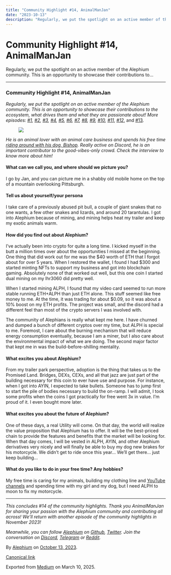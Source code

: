 ```yaml
---
title: "Community Highlight #14, AnimalManJan"
date: "2023-10-13"
description: "Regularly, we put the spotlight on an active member of the Alephium community. This is an opportunity to showcase their contributions to…"
---
```


<div>

# Community Highlight \#14, AnimalManJan

</div>

<div class="section p-summary" field="subtitle">

Regularly, we put the spotlight on an active member of the Alephium community. This is an opportunity to showcase their contributions to…

</div>

<div class="section e-content" field="body">

<div id="05f9" class="section section section--body section--first">

<div class="section-divider">

------------------------------------------------------------------------

</div>

<div class="section-content">

<div class="section-inner sectionLayout--insetColumn">

### Community Highlight \#14, AnimalManJan

*Regularly, we put the spotlight on an active member of the Alephium community. This is an opportunity to showcase their contributions to the ecosystem, what drives them and what they are passionate about! More episodes:* <a href="https://medium.com/@alephium/community-highlight-wilhelm-k%C3%A4llstr%C3%B6m-aka-oracleuggla-81d3938c5692" class="markup--anchor markup--p-anchor" data-href="https://medium.com/@alephium/community-highlight-wilhelm-k%C3%A4llstr%C3%B6m-aka-oracleuggla-81d3938c5692" rel="noopener" target="_blank"><em>#1</em></a>*,* <a href="https://medium.com/@alephium/community-highlight-cgi-bin-c102cc106f19" class="markup--anchor markup--p-anchor" data-href="https://medium.com/@alephium/community-highlight-cgi-bin-c102cc106f19" rel="noopener" target="_blank"><em>#2</em></a>*,* <a href="https://medium.com/@alephium/community-highlight-3-digdug-48a7ec868504" class="markup--anchor markup--p-anchor" data-href="https://medium.com/@alephium/community-highlight-3-digdug-48a7ec868504" rel="noopener" target="_blank"><em>#3</em></a>*,* <a href="https://medium.com/@alephium/community-highlight-4-montail-e24fd88882a0" class="markup--anchor markup--p-anchor" data-href="https://medium.com/@alephium/community-highlight-4-montail-e24fd88882a0" rel="noopener" target="_blank"><em>#4</em></a>*,* <a href="https://medium.com/@alephium/community-highlight-5-txn-71c4fd76ffe8" class="markup--anchor markup--p-anchor" data-href="https://medium.com/@alephium/community-highlight-5-txn-71c4fd76ffe8" rel="noopener" target="_blank"><em>#5</em></a>*,* <a href="https://medium.com/@alephium/community-highlight-6-waldi-zkit-beats-37af1f6df3b8" class="markup--anchor markup--p-anchor" data-href="https://medium.com/@alephium/community-highlight-6-waldi-zkit-beats-37af1f6df3b8" rel="noopener" target="_blank"><em>#6</em></a>*,* <a href="https://medium.com/@alephium/community-highlight-7-oheka-13d8b4ae025e" class="markup--anchor markup--p-anchor" data-href="https://medium.com/@alephium/community-highlight-7-oheka-13d8b4ae025e" rel="noopener" target="_blank"><em>#7</em></a>*,* <a href="https://medium.com/@alephium/community-highlight-8-jorge-438510785041" class="markup--anchor markup--p-anchor" data-href="https://medium.com/@alephium/community-highlight-8-jorge-438510785041" rel="noopener" target="_blank"><em>#8</em></a>*,* <a href="https://medium.com/@alephium/community-highlight-9-dzhemsh-a0a4a98a8489" class="markup--anchor markup--p-anchor" data-href="https://medium.com/@alephium/community-highlight-9-dzhemsh-a0a4a98a8489" rel="noopener" target="_blank"><em>#9</em></a>*,* <a href="https://medium.com/@alephium/community-highlight-10-lx-aka-lix-fde724cf8d81" class="markup--anchor markup--p-anchor" data-href="https://medium.com/@alephium/community-highlight-10-lx-aka-lix-fde724cf8d81" rel="noopener" target="_blank"><em>#10</em></a>*,* <a href="https://medium.com/@alephium/community-highlight-11-dr-jekyll-165ab9a51880" class="markup--anchor markup--p-anchor" data-href="https://medium.com/@alephium/community-highlight-11-dr-jekyll-165ab9a51880" rel="noopener" target="_blank"><em>#11</em></a>, <a href="https://medium.com/@alephium/community-highlight-12-sam-a-k-a-energy45-610005a9219b" class="markup--anchor markup--p-anchor" data-href="https://medium.com/@alephium/community-highlight-12-sam-a-k-a-energy45-610005a9219b" rel="noopener" target="_blank"><em>#12</em></a>, and <a href="https://medium.com/@alephium/community-highlight-13-ryan-5dbbeaf859e4" class="markup--anchor markup--p-anchor" data-href="https://medium.com/@alephium/community-highlight-13-ryan-5dbbeaf859e4" target="_blank">#13</a>*.*

<figure id="4f5d" class="graf graf--figure graf-after--p">
<img src="https://cdn-images-1.medium.com/max/800/0*NyoWB7_maEpuFuPf" class="graf-image" data-image-id="0*NyoWB7_maEpuFuPf" data-width="960" data-height="957" data-is-featured="true" />
</figure>

*He is an animal lover with an animal care business and spends his free time* <a href="https://www.youtube.com/@animalmanjan2988" class="markup--anchor markup--p-anchor" data-href="https://www.youtube.com/@animalmanjan2988" rel="noopener" target="_blank"><em>riding around with his dog, Bishop</em></a>*. Really active on Discord, he is an important contributor to the good-vibes-only crowd. Check the interview to know more about him!*

#### What can we call you, and where should we picture you?

I go by Jan, and you can picture me in a shabby old mobile home on the top of a mountain overlooking Pittsburgh.

#### Tell us about yourself/your persona

I take care of a previously abused pit bull, a couple of giant snakes that no one wants, a few other snakes and lizards, and around 20 tarantulas. I got into Alephium because of mining, and mining helps heat my trailer and keep my exotic animals warm.

#### How did you find out about Alephium?

I’ve actually been into crypto for quite a long time. I kicked myself in the butt a million times over about the opportunities I missed at the beginning. One thing that did work out for me was the \$40 worth of ETH that I forgot about for over 5 years. When I restored the wallet, I found I had \$300 and started minting NFTs to support my business and got into blockchain gaming. Absolutely none of that worked out well, but this one coin I started dual mining on my lhr3060 did pretty well.

When I started mining ALPH, I found that my video card seemed to run more stable running ETH+ALPH than just ETH alone. This stuff seemed like free money to me. At the time, it was trading for about \$0.09, so it was about a 10% boost on my ETH profits. The project was small, and the discord had a different feel than most of the crypto servers I was involved with.

The community of Alephians is really what kept me here. I have churned and dumped a bunch of different cryptos over my time, but ALPH is special to me. Foremost, I care about the burning mechanism that will reduce energy consumption eventually, because I am a miner, but I also care about the environmental impact of what we are doing. The second major factor that kept me in was the build-before-shilling mentality.

#### What excites you about Alephium?

From my trailer park perspective, adoption is the thing that takes us to the Promised Land. Bridges, DEXs, CEXs, and all that jazz are just part of the building necessary for this coin to ever have use and purpose. For instance, when I got into AYIN, I expected to take bullets. Someone has to jump first to start the pile of bodies necessary to build the on-ramp. I will admit, I took some profits when the coins I got practically for free went 3x in value. I’m proud of it. I even bought more later.

#### What excites you about the future of Alephium?

One of these days, a real Utility will come. On that day, the world will realize the value proposition that Alephium has to offer. It will be the best-priced chain to provide the features and benefits that the market will be looking for. When that day comes, I will be vested in ALPH, AYIN, and other Alephium derivatives very nicely and will finally be able to buy my dog new brakes for his motorcycle. We didn’t get to ride once this year… We’ll get there… just keep building…

#### What do you like to do in your free time? Any hobbies?

My free time is caring for my animals, building my clothing line and <a href="https://www.youtube.com/@animalmanjan2988" class="markup--anchor markup--p-anchor" data-href="https://www.youtube.com/@animalmanjan2988" rel="noopener" target="_blank">YouTube channels</a> and spending time with my girl and my dog, but I need ALPH to moon to fix my motorcycle.

</div>

</div>

</div>

<div id="65bf" class="section section section--body section--last">

<div class="section-divider">

------------------------------------------------------------------------

</div>

<div class="section-content">

<div class="section-inner sectionLayout--insetColumn">

*This concludes \#14 of the community highlights. Thank you AnimalManJan for sharing your passion with the Alephium community and contributing all across! We’ll return with another episode of the community highlights in November 2023!*

*Meanwhile, you can follow* <a href="https://alephium.org/" class="markup--anchor markup--p-anchor" data-href="https://alephium.org/" rel="noopener ugc nofollow noopener" target="_blank"><em>Alephium</em></a> *on* <a href="https://github.com/alephium/" class="markup--anchor markup--p-anchor" data-href="https://github.com/alephium/" rel="noopener ugc nofollow noopener" target="_blank"><em>Github</em></a>*,* <a href="https://twitter.com/alephium" class="markup--anchor markup--p-anchor" data-href="https://twitter.com/alephium" rel="noopener ugc nofollow noopener" target="_blank"><em>Twitter</em></a>*. Join the conversation on* <a href="https://alephium.org/discord" class="markup--anchor markup--p-anchor" data-href="https://alephium.org/discord" rel="noopener ugc nofollow noopener" target="_blank"><em>Discord</em></a>*,* <a href="https://t.me/alephiumgroup" class="markup--anchor markup--p-anchor" data-href="https://t.me/alephiumgroup" rel="noopener ugc nofollow noopener" target="_blank"><em>Telegram</em></a> *or* <a href="https://www.reddit.com/r/alephium" class="markup--anchor markup--p-anchor" data-href="https://www.reddit.com/r/alephium" rel="noopener ugc nofollow noopener" target="_blank"><em>Reddit</em></a>*.*

</div>

</div>

</div>

</div>

By <a href="https://medium.com/@alephium" class="p-author h-card">Alephium</a> on [October 13, 2023](https://medium.com/p/da8fd051bc38).

<a href="https://medium.com/@alephium/community-highlight-14-animalmanjan-da8fd051bc38" class="p-canonical">Canonical link</a>

Exported from [Medium](https://medium.com) on March 10, 2025.
